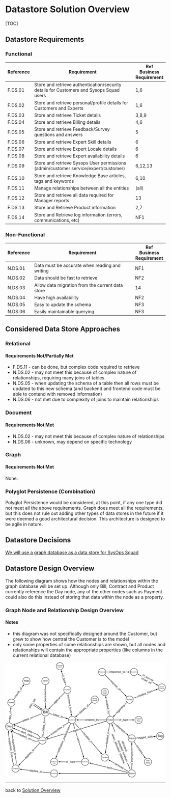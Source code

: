 # Datastore Solution Overview

[TOC]

## Datastore Requirements

### Functional

| Reference | Requirement                                                  | Ref Business <br />Requirement |
| --------- | ------------------------------------------------------------ | ------------------------------ |
| F.DS.01   | Store and retrieve authentication/security details for Customers and Sysops Squad users | 1,6                            |
| F.DS.02   | Store and retrieve personal/profile details for Customers and Experts | 1,6                            |
| F.DS.03   | Store and retrieve Ticket details                            | 3,8,9                          |
| F.DS.04   | Store and retrieve Billing details                           | 4,6                            |
| F.DS.05   | Store and retrieve Feedback/Survey questions and answers     | 5                              |
| F.DS.06   | Store and retrieve Expert Skill details                      | 6                              |
| F.DS.07   | Store and retrieve Expert Locale details                     | 6                              |
| F.DS.08   | Store and retrieve Expert availability details               | 6                              |
| F.DS.09   | Store and retrieve Sysops User permissions (admin/customer service/expert/customer) | 6,12,13                        |
| F.DS.10   | Store and retrieve Knowledge Base articles, tags and keywords | 6,10                           |
| F.DS.11   | Manage relationships between all the entities                | (all)                          |
| F.DS.12   | Store and retrieve all data required for Manager reports     | 13                             |
| F.DS.13   | Store and Retrieve Product information                       | 2,7                            |
| F.DS.14   | Store and Retrieve log information (errors, communications, etc) | NF1                            |



### Non-Functional

| Reference | Requirement                                      | Ref Business <br />Requirement |
| --------- | ------------------------------------------------ | ------------------------------ |
| N.DS.01   | Data must be accurate when reading and writing   | NF1                            |
| N.DS.02   | Data should be fast to retrieve                  | NF2                            |
| N.DS.03   | Allow data migration from the current data store | 14                             |
| N.DS.04   | Have high availability                           | NF2                            |
| N.DS.05   | Easy to update the schema                        | NF3                            |
| N.DS.06   | Easily maintainable querying                     | NF3                            |



## Considered Data Store Approaches

### Relational

#### Requirements Not/Partially Met

- F.DS.11 - can be done, but complex code required to retrieve
- N.DS.02 - may not meet this because of complex nature of relationships, requiring many joins of tables
- N.DS.05 - when updating the schema of a table then all rows must be updated to this new schema (and backend and frontend code must be able to contend with removed information)
- N.DS.06 - not met due to complexity of joins to maintain relationships



### Document

#### Requirements Not Met

- N.DS.02 - may not meet this because of complex nature of relationships
- N.DS.06 - unknown, may depend on specific technology



### Graph

#### Requirements Not Met

None.



### Polyglot Persistence (Combination)

Polyglot Persistence would be considered, at this point, if any one type did not meet all the above requirements. Graph does meet all the requirements, but this does not rule out adding other types of data stores in the future if it were deemed a good architectural decision. This architecture is designed to be agile in nature.



## Datastore Decisions

[We will use a graph database as a data store for SysOps Squad](../../4.ADRs/005We-will-use-a-Graph-Database.md)



## Datastore Design Overview

The following diagram shows how the nodes and relationships within the graph database will be set up. Although only Bill, Contract and Product currently reference the Day node, any of the other nodes such as Payment could also do this instead of storing that data within the node as a property.

### Graph Node and Relationship Design Overview

#### Notes

- this diagram was not specifically designed around the Customer, but grew to show how central the Customer is to the model
- only some properties of some relationships are shown, but all nodes and relationships will contain the appropriate properties (like columns in the current relational database)

![GraphDatabaseDesign](images/GraphDatabaseDesign.png)

------

back to [Solution Overview](../README.md)